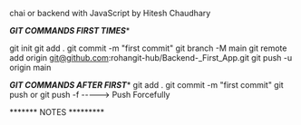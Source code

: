 chai or backend with JavaScript by Hitesh Chaudhary

***********GIT COMMANDS FIRST TIMES************

git init
git add .
git commit -m "first commit"
git branch -M main
git remote add origin git@github.com:rohangit-hub/Backend-_First_App.git
git push -u origin main


***********GIT COMMANDS AFTER FIRST************
git add .
git commit -m "first commit"
git push
  or
git push -f  -----> Push Forcefully

******* NOTES *********
